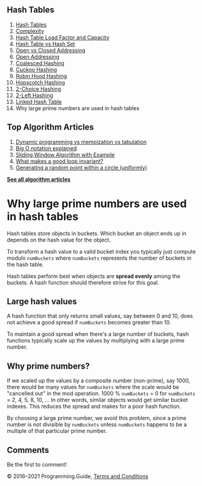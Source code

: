 <span class="underline"></span>

<span class="underline"></span>

Hash Tables
-----------

1.  [Hash Tables](hash-tables.html)
2.  [Complexity](hash-tables-complexity.html)
3.  [Hash Table Load Factor and Capacity](hash-table-load-factor-and-capacity.html)
4.  [Hash Table vs Hash Set](hash-table-vs-hash-set.html)
5.  [Open vs Closed Addressing](hash-tables-open-vs-closed-addressing.html)
6.  [Open Addressing](hash-tables-open-addressing.html)
7.  [Coalesced Hashing](coalesced-hashing.html)
8.  [Cuckoo Hashing](cuckoo-hashing.html)
9.  [Robin Hood Hashing](robin-hood-hashing.html)
10. [Hopscotch Hashing](hopscotch-hashing.html)
11. [2-Choice Hashing](2-choice-hashing.html)
12. [2-Left Hashing](2-left-hashing.html)
13. [Linked Hash Table](linked-hash-table.html)
14. Why large prime numbers are used in hash tables

<span class="underline"></span>

Top Algorithm Articles
----------------------

1.  [Dynamic programming vs memoization vs tabulation](dynamic-programming-vs-memoization-vs-tabulation.html)
2.  [Big O notation explained](big-o-notation-explained.html)
3.  [Sliding Window Algorithm with Example](sliding-window-example.html)
4.  [What makes a good loop invariant?](what-makes-a-good-loop-invariant.html)
5.  [Generating a random point within a circle (uniformly)](random-point-within-circle.html)

[**See all algorithm articles**](algorithms.html)

Why large prime numbers are used in hash tables
===============================================

Hash tables store objects in buckets. Which bucket an object ends up in depends on the hash value for the object.

To transform a hash value to a valid bucket index you typically just compute modulo `numBuckets` where `numBuckets` represents the number of buckets in the hash table.

Hash tables perform best when objects are **spread evenly** among the buckets. A hash function should therefore strive for this goal.

Large hash values
-----------------

A hash function that only returns small values, say between 0 and 10, does not achieve a good spread if `numBuckets` becomes greater than 10.

To maintain a good spread when there's a large number of buckets, hash functions typically scale up the values by multiplying with a large prime number.

Why prime numbers?
------------------

If we scaled up the values by a composite number (non-prime), say 1000, there would be many values for `numBuckets` where the scale would be "cancelled out" in the mod operation. 1000 % `numBuckets` = 0 for `numBuckets` = 2, 4, 5, 8, 10, … In other words, similar objects would get similar bucket indexes. This reduces the spread and makes for a poor hash function.

By choosing a large prime number, we avoid this problem, since a prime number is not divisible by `numBuckets` unless `numBuckets` happens to be a multiple of that particular prime number.

Comments
--------

Be the first to comment!

© 2016–2021 Programming.Guide, [Terms and Conditions](terms-and-conditions.html)
